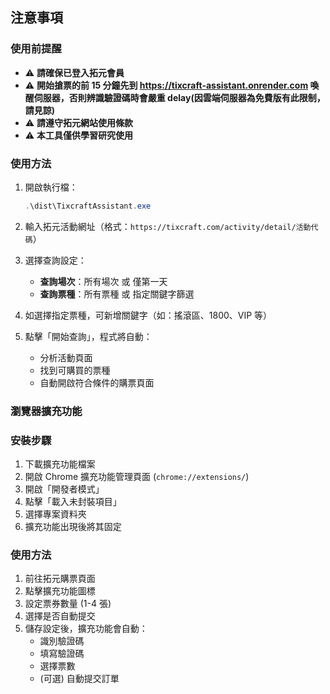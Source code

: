 ## 注意事項

### 使用前提醒

- ⚠️ **請確保已登入拓元會員**
- ⚠️ **開始搶票的前 15 分鐘先到 https://tixcraft-assistant.onrender.com 喚醒伺服器，否則辨識驗證碼時會嚴重 delay(因雲端伺服器為免費版有此限制，請見諒)**
- ⚠️ **請遵守拓元網站使用條款**
- ⚠️ **本工具僅供學習研究使用**

### 使用方法

1. 開啟執行檔：

   ```powershell
   .\dist\TixcraftAssistant.exe
   ```

2. 輸入拓元活動網址（格式：`https://tixcraft.com/activity/detail/活動代碼`）
3. 選擇查詢設定：
   - **查詢場次**：所有場次 或 僅第一天
   - **查詢票種**：所有票種 或 指定關鍵字篩選
4. 如選擇指定票種，可新增關鍵字（如：搖滾區、1800、VIP 等）
5. 點擊「開始查詢」，程式將自動：
   - 分析活動頁面
   - 找到可購買的票種
   - 自動開啟符合條件的購票頁面

### 瀏覽器擴充功能

### 安裝步驟

1. 下載擴充功能檔案
2. 開啟 Chrome 擴充功能管理頁面 (`chrome://extensions/`)
3. 開啟「開發者模式」
4. 點擊「載入未封裝項目」
5. 選擇專案資料夾
6. 擴充功能出現後將其固定

### 使用方法

1. 前往拓元購票頁面
2. 點擊擴充功能圖標
3. 設定票券數量 (1-4 張)
4. 選擇是否自動提交
5. 儲存設定後，擴充功能會自動：
   - 識別驗證碼
   - 填寫驗證碼
   - 選擇票數
   - (可選) 自動提交訂單
